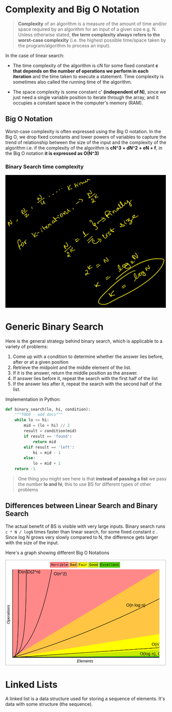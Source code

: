 # Complexity and Big O Notation

>**Complexity** of an algorithm is a measure of the amount of time and/or space required by an algorithm for an input of a given size e.g. N. Unless otherwise stated, **the term complexity always refers to the worst-case complexity** (i.e. the highest possible time/space taken by the program/algorithm to process an input).

In the case of linear search:

  - The time complexity of the algorithm is cN for some fixed constant **c that depends on the number of operations we perform in each iteration** and the time taken to execute a statement. Time complexity is sometimes also called the running time of the algorithm.

  - The space complexity is some constant c' **(independent of N)**, since we just need a single variable position to iterate through the array, and it occupies a constant space in the computer's memory (RAM).


## Big O Notation
Worst-case complexity is often expressed using the Big O notation. 
In the Big O, we drop fixed constants and lower powers of variables
to capture the trend of relationship between the size of the input and the complexity of the algorithm 
i.e. if the complexity of the algorithm is **cN^3 + dN^2 + eN + f**, in the Big O notation **it is expressed as O(N^3)**

### Binary Search time complexity 
<img src="./binarySearch/bs_time_complexity.jpeg" width=500/>

# Generic Binary Search

Here is the general strategy behind binary search, which is applicable to a variety of problems:
1. Come up with a condition to determine whether the answer lies before, after or at a given position
2. Retrieve the midpoint and the middle element of the list.
3. If it is the answer, return the middle position as the answer.
4. If answer lies before it, repeat the search with the first half of the list
5. If the answer lies after it, repeat the search with the second half of the list.

Implementation in Python:
```python
def binary_search(lo, hi, condition):
    """TODO - add docs"""
    while lo <= hi:
        mid = (lo + hi) // 2
        result = condition(mid)
        if result == 'found':
            return mid
        elif result == 'left':
            hi = mid - 1
        else:
            lo = mid + 1
    return -1
```
>One thing you might see here is that **instead of passing a list** we pass the number **lo and hi**, this to use BS for different types of other problems


## Differences between Linear Search and Binary Search

The actual benefit of BS is visible with very large inputs. 
Binary search runs `c * N / logN` times faster than linear search, for some fixed constant c . 
Since log N grows very slowly compared to N, the difference gets larger with the size of the input. 

Here's a graph showing different Big O Notations

<img src="./bigOcheatsheet.png" width=500/>

# Linked Lists

A linked list is a data structure used for storing a sequence of elements. It's data with some structure (the sequence).